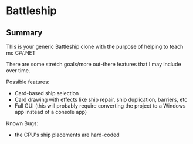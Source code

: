 # Battleship

## Summary
This is your generic Battleship clone with the purpose of helping to teach me C#/.NET 

There are some stretch goals/more out-there features that I may include over time. 

Possible features:
* Card-based ship selection
* Card drawing with effects like ship repair, ship duplication, barriers, etc
* Full GUI (this will probably require converting the project to a Windows app instead of a console app)

Known Bugs:
* the CPU's ship placements are hard-coded